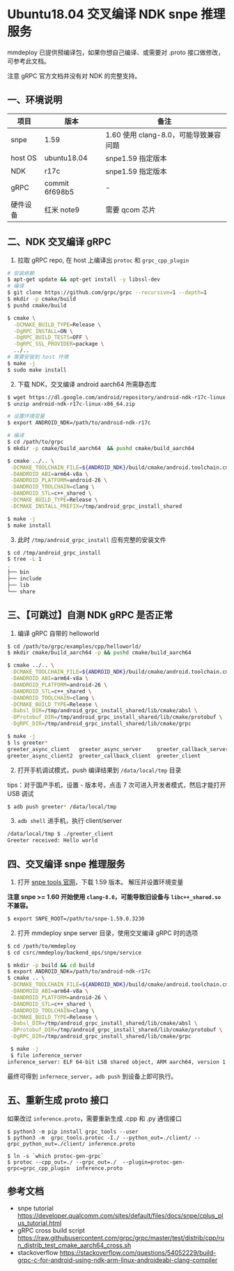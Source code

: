 # Ubuntu18.04 交叉编译 NDK snpe 推理服务

mmdeploy 已提供预编译包，如果你想自己编译、或需要对 .proto 接口做修改，可参考此文档。

注意 gRPC 官方文档并没有对 NDK 的完整支持。

## 一、环境说明

| 项目     | 版本           | 备注                                  |
| -------- | -------------- | ------------------------------------- |
| snpe     | 1.59           | 1.60 使用 clang-8.0，可能导致兼容问题 |
| host OS  | ubuntu18.04    | snpe1.59 指定版本                     |
| NDK      | r17c           | snpe1.59 指定版本                     |
| gRPC     | commit 6f698b5 | -                                     |
| 硬件设备 | 红米 note9     | 需要 qcom 芯片                        |

## 二、NDK 交叉编译 gRPC

1. 拉取 gRPC repo,  在 host 上编译出 `protoc` 和 `grpc_cpp_plugin`

```bash
# 安装依赖
$ apt-get update && apt-get install -y libssl-dev
# 编译
$ git clone https://github.com/grpc/grpc --recursive=1 --depth=1
$ mkdir -p cmake/build
$ pushd cmake/build

$ cmake \
  -DCMAKE_BUILD_TYPE=Release \
  -DgRPC_INSTALL=ON \
  -DgRPC_BUILD_TESTS=OFF \
  -DgRPC_SSL_PROVIDER=package \
  ../..
# 需要安装到 host 环境
$ make -j
$ sudo make install
```

2. 下载 NDK，交叉编译 android aarch64 所需静态库

```bash
$ wget https://dl.google.com/android/repository/android-ndk-r17c-linux-x86_64.zip
$ unzip android-ndk-r17c-linux-x86_64.zip

# 设置环境变量
$ export ANDROID_NDK=/path/to/android-ndk-r17c

# 编译
$ cd /path/to/grpc
$ mkdir -p cmake/build_aarch64  && pushd cmake/build_aarch64

$ cmake ../.. \
 -DCMAKE_TOOLCHAIN_FILE=${ANDROID_NDK}/build/cmake/android.toolchain.cmake \
 -DANDROID_ABI=arm64-v8a \
 -DANDROID_PLATFORM=android-26 \
 -DANDROID_TOOLCHAIN=clang \
 -DANDROID_STL=c++_shared \
 -DCMAKE_BUILD_TYPE=Release \
 -DCMAKE_INSTALL_PREFIX=/tmp/android_grpc_install_shared

$ make -j
$ make install
```

3. 此时 `/tmp/android_grpc_install` 应有完整的安装文件

```bash
$ cd /tmp/android_grpc_install
$ tree -L 1
.
├── bin
├── include
├── lib
└── share
```

## 三、【可跳过】自测 NDK gRPC 是否正常

1. 编译 gRPC 自带的 helloworld

```bash
$ cd /path/to/grpc/examples/cpp/helloworld/
$ mkdir cmake/build_aarch64 -p && pushd cmake/build_aarch64

$ cmake ../.. \
 -DCMAKE_TOOLCHAIN_FILE=${ANDROID_NDK}/build/cmake/android.toolchain.cmake \
 -DANDROID_ABI=arm64-v8a \
 -DANDROID_PLATFORM=android-26 \
 -DANDROID_STL=c++_shared \
 -DANDROID_TOOLCHAIN=clang \
 -DCMAKE_BUILD_TYPE=Release \
 -Dabsl_DIR=/tmp/android_grpc_install_shared/lib/cmake/absl \
 -DProtobuf_DIR=/tmp/android_grpc_install_shared/lib/cmake/protobuf \
 -DgRPC_DIR=/tmp/android_grpc_install_shared/lib/cmake/grpc

$ make -j
$ ls greeter*
greeter_async_client   greeter_async_server     greeter_callback_server  greeter_server
greeter_async_client2  greeter_callback_client  greeter_client
```

2. 打开手机调试模式，push 编译结果到 `/data/local/tmp` 目录

tips：对于国产手机，设置 - 版本号，点击 7 次可进入开发者模式，然后才能打开 USB 调试

```bash
$ adb push greeter* /data/local/tmp
```

3. `adb shell` 进手机，执行 client/server

```bash
/data/local/tmp $ ./greeter_client
Greeter received: Hello world
```

## 四、交叉编译 snpe 推理服务

1. 打开 [snpe tools 官网](https://developer.qualcomm.com/software/qualcomm-neural-processing-sdk/tools)，下载 1.59 版本。 解压并设置环境变量

**注意 snpe >= 1.60 开始使用 `clang-8.0`，可能导致旧设备与 `libc++_shared.so` 不兼容。**

```bash
$ export SNPE_ROOT=/path/to/snpe-1.59.0.3230
```

2. 打开 mmdeploy  snpe server 目录，使用交叉编译 gRPC 时的选项

```bash
$ cd /path/to/mmdeploy
$ cd csrc/mmdeploy/backend_ops/snpe/service

$ mkdir -p build && cd build
$ export ANDROID_NDK=/path/to/android-ndk-r17c
$ cmake .. \
 -DCMAKE_TOOLCHAIN_FILE=${ANDROID_NDK}/build/cmake/android.toolchain.cmake \
 -DANDROID_ABI=arm64-v8a \
 -DANDROID_PLATFORM=android-26 \
 -DANDROID_STL=c++_shared \
 -DANDROID_TOOLCHAIN=clang \
 -DCMAKE_BUILD_TYPE=Release \
 -Dabsl_DIR=/tmp/android_grpc_install_shared/lib/cmake/absl \
 -DProtobuf_DIR=/tmp/android_grpc_install_shared/lib/cmake/protobuf \
 -DgRPC_DIR=/tmp/android_grpc_install_shared/lib/cmake/grpc

 $ make -j
 $ file inference_server
inference_server: ELF 64-bit LSB shared object, ARM aarch64, version 1 (SYSV), dynamically linked, interpreter /system/bin/linker64, BuildID[sha1]=252aa04e2b982681603dacb74b571be2851176d2, with debug_info, not stripped
```

最终可得到 `infernece_server`，`adb push` 到设备上即可执行。

## 五、重新生成 proto 接口

如果改过 `inference.proto`，需要重新生成 .cpp 和 .py 通信接口

```Shell
$ python3 -m pip install grpc_tools --user
$ python3 -m  grpc_tools.protoc -I./ --python_out=./client/ --grpc_python_out=./client/ inference.proto

$ ln -s `which protoc-gen-grpc`
$ protoc --cpp_out=./ --grpc_out=./  --plugin=protoc-gen-grpc=grpc_cpp_plugin  inference.proto
```

## 参考文档

- snpe tutorial https://developer.qualcomm.com/sites/default/files/docs/snpe/cplus_plus_tutorial.html
- gRPC cross build script https://raw.githubusercontent.com/grpc/grpc/master/test/distrib/cpp/run_distrib_test_cmake_aarch64_cross.sh
- stackoverflow https://stackoverflow.com/questions/54052229/build-grpc-c-for-android-using-ndk-arm-linux-androideabi-clang-compiler
